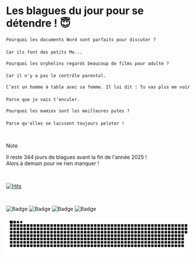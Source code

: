 
<h1>Les blagues du jour pour se détendre ! 😇</h1>

```diff
Pourquoi les documents Word sont parfaits pour discuter ?

Car ils font des petits Mo...
```

```diff
Pourquoi les orphelins regards beaucoup de films pour adulte ?

Car il n'y a pas le contrôle parental.
```

```diff
C’est un homme à table avec sa femme. Il lui dit : Tu vas plus me voir pendant 5 minutes. Elle lui demande, pourquoi ? Il lui répondit :

Parce que je vais t’enculer.
```

```diff
Pourquoi les mamies sont les meilleures putes ?

Parce qu'elles se laissent toujours peloter !
```

<br/>

> [!NOTE]
> Il reste 344 jours de blagues avant la fin de l'année 2025 ! <br/>
> Alors à demain pour ne rien manquer !

<br/>


[![Hits](https://hits.seeyoufarm.com/api/count/incr/badge.svg?url=https%3A%2F%2Fgithub.com%2FClems02%2Fhit-counter&count_bg=%23003E80&title_bg=%235C9FE1&icon=powershell.svg&icon_color=%23FFFFFF&title=Visite&edge_flat=false)](https://hits.seeyoufarm.com)


<br/>


![Badge](https://img.shields.io/badge/Last%20updated%20on-white?style=for-the-badge&logo=clockify)   ![Badge](https://img.shields.io/badge/22/01-white?style=for-the-badge) ![Badge](https://img.shields.io/badge/at-white?style=for-the-badge) ![Badge](https://img.shields.io/badge/02:58-white?style=for-the-badge)


<p align="center">
 <img width="1000" src="assets/github-snake.svg" alt="snake"/>
</p>
